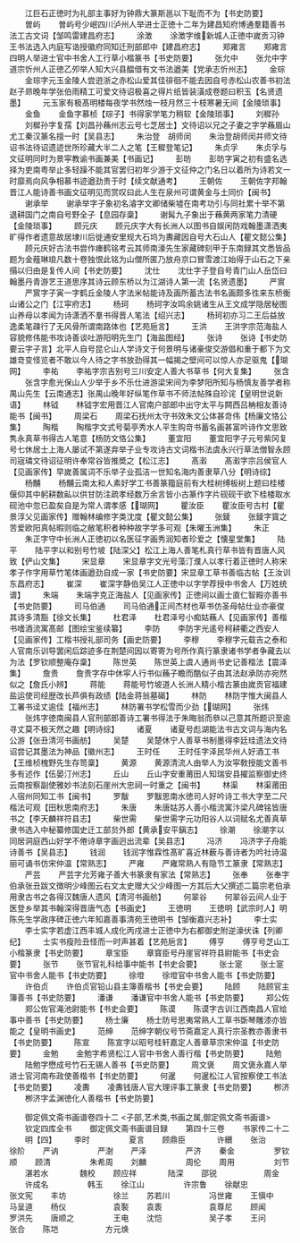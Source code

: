 <!-- { "loadSidebar": true } -->
　　江巨石正徳时为礼部主事好为钟鼎大篆斯邕以下耻而不为【书史防要】
　　曽屿
　　曽屿号少岷四川泸州人举进士正徳十二年为建昌知府博通羣籍善书法工古文词【邹鸣雷建昌府志】
　　涂澂
　　涂澂字维新城人正徳中嵗贡习钟王书法选入内庭写诰授徽府同知迁刑部郎中【建昌府志】
　　郑雍言
　　郑雍言四明人举进士官中书舍人工行草小楷篆书【书史防要】
　　张允中
　　张允中字道宗忻州人正徳乙夘举人知大兴县醖借有文书法遒美【党承志忻州志】
　　金琮
　　金琮字元玉金陵人尝逰浙之赤松山爱其佳徘徊不能去因自号赤松山农善书初法赵子昻晚年学张伯雨精工可爱文待诏极喜之得片纸皆装潢成卷题曰积玉【名贤遗墨】
　　元玉家有极髙明楼每夜学书然烛一枝月然三十枝寒暑无间【金陵琐事】
　　金鱼
　　金鱼字慕桢【琮子】书得家学笔力稍软【金陵琐事】
　　刘穉孙
　　刘穉孙字复孺【刘昌孙蘓州志云号七芝居士】文待诏以兄之子妻之字学蘓眉山尤工秦汉篆名擅一时【吴县志】
　　朱治登　胡师闵
　　朱治登胡师闵并师文待诏书法待诏遗迹世所珍藏大半二人之笔【王穉登笔记】
　　朱贞孚
　　朱贞孚与文征明同时为景寜教谕书画兼美【书画记】
　　彭昉
　　彭昉字寅之初有盛名选择为吏南粤举止多轻躁不能其官罢归初年少游于文征仲之门名日以着所为诗若文一时靡焉向风争相慕书迹遒劲贵于时【续文献通考】
　　王朝佐
　　王朝佐字邦翰晋江人能诗善书画文征明见而赏叹曰此人生在泉州可谓黄金与土同价【闽书】
　　谢承举
　　谢承举字子象初名濬字文卿储柴墟在南考功引与同社累十举不第退耕国门之南自号野全子【息园存稾】
　　谢髯九子象出于蘓黄两家笔力清硬【金陵琐事】
　　顾元庆
　　顾元庆字大有长洲人以图书自娱闲防戏翰墨潇洒夷旷得作者遗意故居埭川后徙通安里规大石坞为夀藏因自号大石山人【瞿文懿公集】
　　顾元庆好古法书尝作瘗鹤铭考云其师南濠先生家藏碑刻甲于东南録其文悉皆品题为金薤琳琅凡数十卷独恨此铭为山僧所匿乃放舟京口冒雪渡江始得于山石之下亲搨以归由是复传人间【书史防要】
　　沈仕
　　沈仕字子登自号青门山人岳岱曰翰墨丹青游艺王道思序其诗云顾东桥以为江湖诗人第一流【名贤遗墨】
　　严賔
　　严賔字子寅一字鹤丘金陵人字法米帖能诗及画所蓄古法书名画颇多徃来东桥衡山诸公之门【江寜府志】
　　杨珂
　　杨珂字汝鸣余姚诸生从王文成学隐居秘图山养母以孝闻为诗潇洒不羣书得晋人笔法【绍兴志】
　　杨珂初亦习二王后益放逸柔笔疎行了无风骨所谓南路体也【艺苑巵言】
　　王洪
　　王洪字宗范海盐人容貌修伟能书攻诗善谈吐游阳明先生门【海盐图经】
　　张诗
　　张诗【书史防要云字子言】北平人自号昆仑山人学诗文于何景明与诸豪俊交游倡和重于都下为文雄竒变怪览者不敢以今人待之字书放劲得其一幅揭之壁间可以惊人亦足驱鬼【瑚网】
　　李祐
　　李祐字宗吉别号三川安定人善大书草书【何大复集】
　　张含
　　张含字愈光保山人少举于乡不乐仕进游梁宋间为李梦阳所知与杨慎友善学者称禺山先生【云南通志】张禺山晚年好纵笔作草书不师法帖殊自珍诧【皇明世说新语】
　　林钺
　　林钺字宏用晋江人官南户部郎中出守太平与闗西吕柟相友善诗能书【闽书】
　　周梁石
　　周梁石抚州太守书效朱文公体甚竒伟【杨廉文恪公集】
　　陶楷
　　陶楷字文式号菊亭秀水人平生购竒书蓄名画甚富吟诗作文思致隽永真草书得古人笔意【杨防文恪公集】
　　董宜阳
　　董宜阳字子元号紫冈复号七休居士上海人屡试不第遂弃举子业专攻诗古文词楷书法虞永兴行草法僧智永顾司宼璘文待诏征明许奉常谷皆推奬之【松江志】
　　髙瀔
　　髙瀔字宗吕侯官人【见画家传】早嵗善属词不乐举子业孤洁一世知名海内善隶草八分【明诗综】
　　杨黼
　　杨黼云南太和人素好学工书善篆籀庭前有大桂树缚板树上题曰桂楼偃仰其中躬耕数畆以供甘防注疏孝经数万余言皆小古篆作字片砚砚干欲下桂楼取水砚池中忽已盈矣自是为常人谓孝感【瑚网】
　　瞿汝臣
　　瞿汝臣号古村【瞿景淳父见画家传】赠翰林编修字类沈度【瞿文懿公集】
　　张錂
　　张錂字寳之苦爱欧阳真帖暇则临之敝笔积者种种故字学多可观【朱曜玉洲集】
　　朱正
　　朱正字守中长洲人正徳初以名医征字画秀润知者珍爱之【懐星堂集】
　　陆平
　　陆平字以和别号竹坡【陆深父】松江上海人善笔札真行草书皆有晋唐人风致【俨山文集】
　　宋显章
　　宋显章字文光号藻汀濮人以孝行着正徳时人称宋孝子作字用草竹笔体画遒劲自成一家【书史防要】宋显章工草书善临古帖【王汝训东昌府志】
　　崔深
　　崔深字静伯吴江人正徳中以字学荐授中书舍人【万姓统谱】
　　朱端
　　朱端字克正海盐人【见画家传】正徳间以画士直仁智殿亦善书【书史防要】
　　司马伯通
　　司马伯通正间杰材也草书仿圣母帖仕业亦豪俊其诗多清豁【徐文长集】
　　杜君泽
　　杜君泽号小痴姑蘓人【见画家传】善楷书嗜酒流寓髙邮【图绘宝鉴续纂】
　　李防
　　李防字光逺号柯耕衢之西安人【见画家传】工楷书授礼部司务【画史防要】
　　李穆
　　李穆字元载吉之泰和人官南乐训导罢闲后踪迹多在荆楚间因以寄寄为号所作真行篆隶诸书学者争藏去以为法【罗钦顺整庵存稾】
　　陈世英
　　陈世英上虞人通尚书史记善楷法【震泽集】
　　詹贵
　　詹贵字存中休寜人行书似蘓子瞻而酷似子由其法赵承防亦宛然似之【詹氏小辨】
　　蒋能
　　蒋能号竹坡道人长洲人精小楷古篆由嵗贡官福建盐运使司经歴改长芦俱有政绩【陆金蒋翁墓碣】
　　林防
　　林防字惟大闽县人工署书迳丈逾佳【福州志】
　　林防署书学松雪而少劲【瑚网】
　　张炜
　　张炜字徳南闽县人官刑部郎善诗工署书得法于朱晦翁而叅以己意其所题识至逾寻丈莫不极天然之趣【明诗综】
　　诸夏
　　诸夏号彪湖能法书古文词与海内名公游【张丑清河书画舫】
　　吴楚
　　吴楚休宁人善草书制墨得李廷珪遗法文待诏尝记其墨法为神品【徽州志】
　　王时任
　　王时任字泽民华州人好酒工书【王维桢槐野先生存笥稾】
　　黄源
　　黄源清流人由举人为汝寜敎授能文善书多有述作【伍晏汀州志】
　　丘山
　　丘山字安重莆田人知瑞安县擢监察御史终云南按察副使雅妙书法刻石崖州大忠祠一时重之【闽书】
　　林渠
　　林渠莆田人宿州同知工书【闽书】
　　罗黻
　　罗黻思南水徳司人好吟诗工书大字至二尺楷法可观【田秋思南府志】
　　朱唐
　　朱唐姑苏人善小楷流寓汴梁凡碑铭皆唐书之【李天麟祥符县志】
　　柴世需
　　柴世需字元功阳谷人以词赋名尤善真草隶书选入中秘纂修国史迁工部贠外郎【黄承安平鎭志】
　　徐潮
　　徐潮字以同居洞庭西山好学不倦诗章字画迥出流辈【吴县志】
　　冯济
　　冯济字子舟能诗善书【吴县志】
　　钱润
　　钱润字惟霖性髙旷喜近林薮与善诗者为吟社诗温丽可诵书仿宋仲温【常熟志】
　　严雍
　　严雍常熟人有隐节工篆隶【常熟志】
　　严芸
　　严芸字允芳雍子善大书篆隶有家法【常熟志】
　　张奉
　　张奉字伯承张丑跋文徴明少峰图云右文太史赠大父少峰图一方其后大父撰述二篇宗老伯承用隶古书之各得汉魏唐人遗风【清河书画舫】
　　何翠谷
　　何翠谷云间人业于医登乡举其书翰深得晋唐气态【书画史】
　　王徳明
　　王徳明【武宗时人】明陈先生学政序碑正徳六年知嘉善事清苑王徳明书【邹衡嘉兴志补】
　　李士实
　　李士实字若虚江西丰城人成化丙戌进士正徳中为右都御史附逆濠伏诛【列卿纪】
　　士实书瘦险丑怪而一时声甚着【艺苑巵言】
　　傅亨
　　傅亨号芝山工小楷篆隶【书史防要】
　　章宝臣
　　章寳臣号丹崖官祥符县尉能书【书史会要】
　　张节
　　张节官礼科给事中能书【书史会要】
　　张士寔
　　张士寔官中书舍人能书【书史防要】
　　徐墱
　　徐墱官中书舍人能书【书史防要】
　　许伯贞
　　许伯贞官铅山县主簿善楷书【书史会要】
　　陆顾
　　陆顾官主簿善书【书史防要】
　　潘谦
　　潘谦官中书舍人能书【书史防要】
　　郑公佐
　　郑公佐官渑池尉能书【书史会要】
　　陈谟
　　陈谟字古训江西南昌人官给事中善书【书史防要】
　　杨士廉
　　杨士防号思夷常熟人工草书斲琴雕漆亦皆能之【皇明书画史】
　　范绅
　　范绅字朝仪号节斋嘉定人真行宗圣教亦善隶书【书史防要】
　　陈宣
　　陈宣字以昭号桂轩嘉定人善章草宗宋仲温【书史防要】
　　金勉
　　金勉字希贤松江人官中书舍人善行楷【书史防要】
　　陆勉
　　陆勉字懋成号竹石无锡人善书【书史防要】
　　周文褒
　　周文褒永嘉人举进士官河南布政使善楷书【书史防要】
　　何暹
　　何暹松江人官按察使工书法【书史防要】
　　凌夀
　　凌夀钱唐人官大理评事工篆隶【书史防要】
　　栁济
　　栁济字孟渊徳化人善楷书【书史防要】








　　御定佩文斋书画谱卷四十二
<子部,艺术类,书画之属,御定佩文斋书画谱>
　　钦定四库全书
　　御定佩文斋书画谱目録
　　第四十三卷
　　书家传二十二
　　明【四】
　　李时　　　　　夏言
　　顾鼎臣　　　　许纉
　　张治　　　　　徐阶
　　严讷　　　　　严澍
　　严泽　　　　　严济
　　秦金　　　　　罗钦顺
　　顾清　　　　　朱希周
　　刘麟　　　　　周伦
　　周用　　　　　刘节
　　湛若水　　　　魏校
　　顾应祥　　　　陆深
　　邵锐　　　　　　周金
　　许成名　　　　　韩玉
　　徐江山　　　　　许宗鲁
　　徐献忠　　　　　张文宪
　　丰坊　　　　　　徐兰
　　苏若川　　　　　冯世雍
　　王愼中　　　　　马呈道
　　杨仪　　　　　　袁褧
　　袁袠　　　　　　袁尊尼
　　顾闻　　　　　　罗洪先
　　唐顺之　　　　　王电
　　沈恺　　　　　　吴子孝
　　王问　　　　　　张合
　　陈垲　　　　　　方元焕
